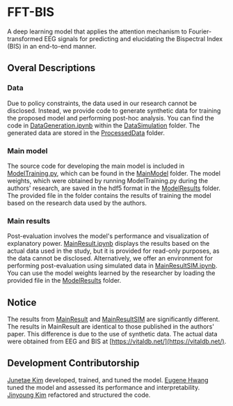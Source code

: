 # FFT-BIS
A deep learning model that applies the attention mechanism to Fourier-transformed EEG signals for predicting and elucidating the Bispectral Index (BIS) in an end-to-end manner.

## Overal Descriptions
### Data
Due to policy constraints, the data used in our research cannot be disclosed. Instead, we provide code to generate synthetic data for training the proposed model and performing post-hoc analysis. You can find the code in [DataGeneration.ipynb](https://github.com/JunetaeKim/FFT-BIS/blob/main/DataSimulation/DataGeneration.ipynb) within the [DataSimulation](https://github.com/JunetaeKim/FFT-BIS/tree/main/DataSimulation) folder. The generated data are stored in the [ProcessedData](https://github.com/JunetaeKim/FFT-BIS/tree/main/ProcessedData) folder.

### Main model
The source code for developing the main model is included in [ModelTraining.py](https://github.com/JunetaeKim/FFT-BIS/blob/main/MainModel/ModelTraining.py), which can be found in the [MainModel](https://github.com/JunetaeKim/FFT-BIS/tree/main/MainModel) folder.
The model weights, which were obtained by running ModelTraining.py during the authors' research, are saved in the hdf5 format in the [ModelResults](https://github.com/JunetaeKim/FFT-BIS/tree/main/ModelResults) folder. The provided file in the folder contains the results of training the model based on the research data used by the authors.

### Main results
Post-evaluation involves the model's performance and visualization of explanatory power. [MainResult.ipynb](https://github.com/JunetaeKim/FFT-BIS/blob/main/MainResult.ipynb) displays the results based on the actual data used in the study, but it is provided for read-only purposes, as the data cannot be disclosed. Alternatively, we offer an environment for performing post-evaluation using simulated data in [MainResultSIM.ipynb](https://github.com/JunetaeKim/FFT-BIS/blob/main/MainResultSIM.ipynb). You can use the model weights learned by the researcher by loading the provided file in the [ModelResults](https://github.com/JunetaeKim/FFT-BIS/tree/main/ModelResults) folder.

## Notice
The results from [MainResult](https://github.com/JunetaeKim/FFT-BIS/blob/main/MainResult.ipynb) and [MainResultSIM](https://github.com/JunetaeKim/FFT-BIS/blob/main/MainResultSIM.ipynb) are significantly different. The results in MainResult are identical to those published in the authors' paper. This difference is due to the use of synthetic data. The actual data were obtained from EEG and BIS at [https://vitaldb.net/](https://vitaldb.net/). 


## Development Contributorship
[Junetae Kim](https://github.com/JunetaeKim) developed, trained, and tuned the model. 
[Eugene Hwang](https://github.com/joyce0215) tuned the model and assessed its performance and interpretability. 
[Jinyoung Kim](https://github.com/sacross93) refactored and structured the code.
